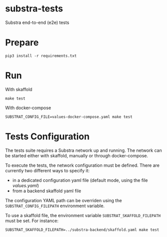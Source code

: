 # substra-tests

Substra end-to-end (e2e) tests

# Prepare

```
pip3 install -r requirements.txt
```

# Run

With skaffold

```
make test
```

With docker-compose

```
SUBSTRAT_CONFIG_FILE=values-docker-compose.yaml make test
```

# Tests Configuration

The tests suite requires a Substra network up and running. The network can be started
either with skaffold, manually or through docker-compose.

To execute the tests, the network configuration must be defined. There are currently
two different ways to specify it:
- in a dedicated configuration yaml file (default mode, using the file *values.yaml*)
- from a backend skaffold yaml file

The configuration YAML path can be overriden using the `SUBSTRAT_CONFIG_FILEPATH` environment
variable.

To use a skaffold file, the environment variable `SUBSTRAT_SKAFFOLD_FILEPATH` must be set. For instance:

```
SUBSTRAT_SKAFFOLD_FILEPATH=../substra-backend/skaffold.yaml make test
```
